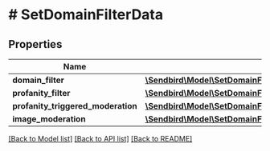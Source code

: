 # # SetDomainFilterData

## Properties

Name | Type | Description | Notes
------------ | ------------- | ------------- | -------------
**domain_filter** | [**\Sendbird\Model\SetDomainFilterDataDomainFilter**](SetDomainFilterDataDomainFilter.md) |  | [optional]
**profanity_filter** | [**\Sendbird\Model\SetDomainFilterDataProfanityFilter**](SetDomainFilterDataProfanityFilter.md) |  | [optional]
**profanity_triggered_moderation** | [**\Sendbird\Model\SetDomainFilterDataProfanityTriggeredModeration**](SetDomainFilterDataProfanityTriggeredModeration.md) |  | [optional]
**image_moderation** | [**\Sendbird\Model\SetDomainFilterDataImageModeration**](SetDomainFilterDataImageModeration.md) |  | [optional]

[[Back to Model list]](../../README.md#models) [[Back to API list]](../../README.md#endpoints) [[Back to README]](../../README.md)
